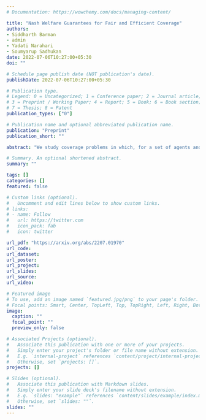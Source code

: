 ```yaml
---
# Documentation: https://wowchemy.com/docs/managing-content/

title: "Nash Welfare Guarantees for Fair and Efficient Coverage"
authors: 
- Siddharth Barman
- admin
- Yadati Narahari
- Soumyarup Sadhukan
date: 2022-07-06T10:27:00+05:30
doi: ""

# Schedule page publish date (NOT publication's date).
publishDate: 2022-07-06T10:27:00+05:30

# Publication type.
# Legend: 0 = Uncategorized; 1 = Conference paper; 2 = Journal article;
# 3 = Preprint / Working Paper; 4 = Report; 5 = Book; 6 = Book section;
# 7 = Thesis; 8 = Patent
publication_types: ["0"]

# Publication name and optional abbreviated publication name.
publication: "Preprint"
publication_short: ""

abstract: "We study coverage problems in which, for a set of agents and a given threshold $T$, the goal is to select $T$ subsets (of the agents) that, while satisfying combinatorial constraints, achieve fair and efficient coverage among the agents. In this setting, the valuation of each agent is equated to the number of selected subsets that contain it, plus one. The current work utilizes the Nash social welfare function to quantify the extent of fairness and collective efficiency. We develop a polynomial-time $(18+o(1))$-approximation algorithm for maximizing Nash social welfare in coverage instances. Our algorithm applies to all instances wherein, for the underlying combinatorial constraints, there exists an FPTAS for weight maximization. We complement the algorithmic result by proving that Nash social welfare maximization is APX-hard in coverage instances."

# Summary. An optional shortened abstract.
summary: ""

tags: []
categories: []
featured: false

# Custom links (optional).
#   Uncomment and edit lines below to show custom links.
# links:
# - name: Follow
#   url: https://twitter.com
#   icon_pack: fab
#   icon: twitter

url_pdf: "https://arxiv.org/abs/2207.01970"
url_code:
url_dataset:
url_poster:
url_project:
url_slides:
url_source:
url_video:

# Featured image
# To use, add an image named `featured.jpg/png` to your page's folder. 
# Focal points: Smart, Center, TopLeft, Top, TopRight, Left, Right, BottomLeft, Bottom, BottomRight.
image:
  caption: ""
  focal_point: ""
  preview_only: false

# Associated Projects (optional).
#   Associate this publication with one or more of your projects.
#   Simply enter your project's folder or file name without extension.
#   E.g. `internal-project` references `content/project/internal-project/index.md`.
#   Otherwise, set `projects: []`.
projects: []

# Slides (optional).
#   Associate this publication with Markdown slides.
#   Simply enter your slide deck's filename without extension.
#   E.g. `slides: "example"` references `content/slides/example/index.md`.
#   Otherwise, set `slides: ""`.
slides: ""
---
```



